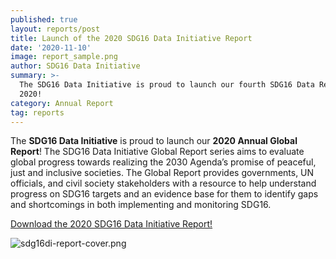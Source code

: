 ```yaml
---
published: true
layout: reports/post
title: Launch of the 2020 SDG16 Data Initiative Report
date: '2020-11-10'
image: report_sample.png
author: SDG16 Data Initiative
summary: >-
  The SDG16 Data Initiative is proud to launch our fourth SDG16 Data Report for
  2020!
category: Annual Report
tag: reports
---
```

The **SDG16 Data Initiative** is proud to launch our **2020 Annual Global Report**! The SDG16 Data Initiative Global Report series aims to evaluate global progress towards realizing the 2030 Agenda’s promise of peaceful, just and inclusive societies. The Global Report provides governments, UN officials, and civil society stakeholders with a resource to help understand progress on SDG16 targets and an evidence base for them to identify gaps and shortcomings in both implementing and monitoring SDG16.

[Download the 2020 SDG16 Data Initiative Report!](https://drive.google.com/file/d/1TuSISe7KJCmU1UXCTAqfVvgm8Q0hf2BJ/view?usp=sharing)

![sdg16di-report-cover.png]({{site.baseurl}}/img/sdg16di-report-cover.png)
